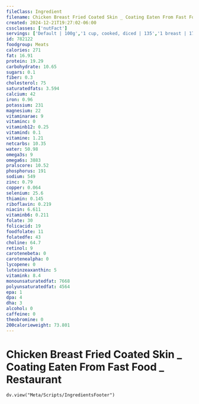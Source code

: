 ```yaml
---
fileClass: Ingredient
filename: Chicken Breast Fried Coated Skin _ Coating Eaten From Fast Food _ Restaurant
created: 2024-12-21T19:27:02-06:00
cssclasses: ['nutFact']
servings: ['Default | 100g','1 cup, cooked, diced | 135','1 breast | 175','1 small or thin slice | 30','1 medium slice | 60','1 large or thick slice | 85','1 oz, cooked | 28']
id: 782122
foodgroup: Meats
calories: 271
fat: 16.91
protein: 19.29
carbohydrate: 10.65
sugars: 0.1
fiber: 0.3
cholesterol: 75
saturatedfats: 3.594
calcium: 42
iron: 0.96
potassium: 231
magnesium: 22
vitaminarae: 9
vitaminc: 0
vitaminb12: 0.25
vitamind: 0.1
vitamine: 1.21
netcarbs: 10.35
water: 50.98
omega3s: 9
omega6s: 3883
pralscore: 10.52
phosphorus: 191
sodium: 549
zinc: 0.79
copper: 0.064
selenium: 25.6
thiamin: 0.145
riboflavin: 0.219
niacin: 6.611
vitaminb6: 0.211
folate: 30
folicacid: 19
foodfolate: 11
folatedfe: 43
choline: 64.7
retinol: 9
carotenebeta: 0
carotenealpha: 0
lycopene: 0
luteinzeaxanthin: 5
vitamink: 8.4
monounsaturatedfat: 7668
polyunsaturatedfat: 4564
epa: 1
dpa: 4
dha: 3
alcohol: 0
caffeine: 0
theobromine: 0
200calorieweight: 73.801
---
```


# Chicken Breast Fried Coated Skin _ Coating Eaten From Fast Food _ Restaurant

```dataviewjs
dv.view("Meta/Scripts/IngredientsFooter")
```